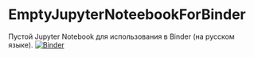 # EmptyJupyterNoteebookForBinder
Пустой Jupyter Notebook для использования в Binder (на русском языке).
[![Binder](https://mybinder.org/badge_logo.svg)](https://mybinder.org/v2/gh/NikTref/EmptyJupyterNoteebookForBinder/master)
